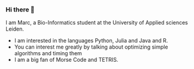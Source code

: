 ### Hi there 👋

I am Marc, a Bio-Informatics student at the University of Applied sciences Leiden.
* I am interested in the languages Python, Julia and Java and R.
* You can interest me greatly by talking about optimizing simple algorithms and timing them
* I am a big fan of Morse Code and TETRIS.
